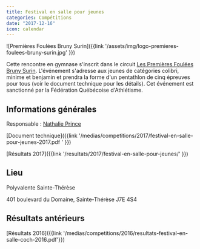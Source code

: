 ```yaml
---
title: Festival en salle pour jeunes
categories: Compétitions
date: "2017-12-16"
icon: calendar
---
```


![Premières Foulées Bruny Surin]({{link '/assets/img/logo-premieres-foulees-bruny-surin.jpg' }})

Cette rencontre en gymnase s'inscrit dans le circuit [Les Premières Foulées Bruny Surin](http://www.athletisme-quebec.ca/evenements-en-gymnase). L'événement s'adresse aux jeunes de catégories colibri, minime et benjamin et prendra la forme d'un pentathlon de cinq épreuves pour tous (voir le document technique pour les détails). Cet événement est sanctionné par la Fédération Québécoise d'Athlétisme.

## Informations générales

Responsable : [Nathalie Prince](mailto:nathalie.prince1@videotron.ca)

[Document technique]({{link '/medias/competitions/2017/festival-en-salle-pour-jeunes-2017.pdf ' }})

[Résultats 2017]({{link '/resultats/2017/festival-en-salle-pour-jeunes/' }})

## Lieu

Polyvalente Sainte-Thérèse

401 boulevard du Domaine, Sainte-Thérèse J7E 4S4

## Résultats antérieurs

[Résultats 2016]({{link '/medias/competitions/2016/resultats-festival-en-salle-coch-2016.pdf'}})
